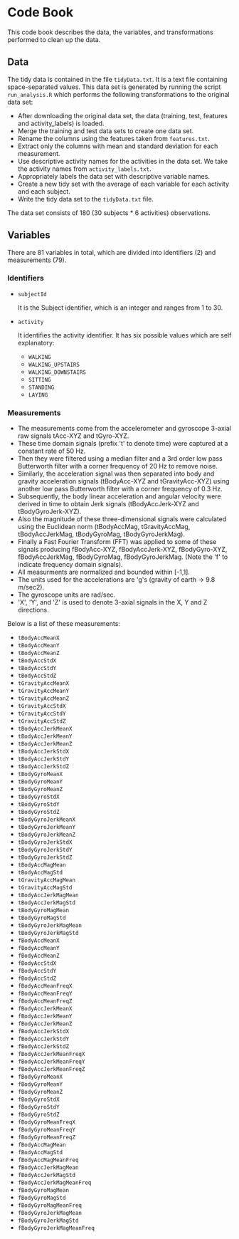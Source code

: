 # Code Book

This code book describes the data, the variables, and transformations performed to clean up the data.

## Data

The tidy data is contained in the file `tidyData.txt`. It is a text file containing space-separated values. This data set is generated by running the script `run_analysis.R` which performs the following transformations to the original data set:

- After downloading the original data set, the data (training, test, features and activity_labels) is loaded. 
- Merge the training and test data sets to create one data set.
- Rename the columns using the features taken from `features.txt`.
- Extract only the columns with mean and standard deviation for each measurement. 
- Use descriptive activity names for the activities in the data set. We take the activity names from `activity_labels.txt`.
- Appropriately labels the data set with descriptive variable names.
- Create a new tidy set with the average of each variable for each activity and each subject. 
- Write the tidy data set to the `tidyData.txt` file.

The data set consists of 180 (30 subjects * 6 activities) observations. 

## Variables

There are 81 variables in total, which are divided into identifiers (2) and measurements (79).

### Identifiers

- `subjectId`

	It is the Subject identifier, which is an integer and ranges from 1 to 30.

- `activity`

    It identifies the activity identifier. It has six possible values which are self explanatory: 
	- `WALKING`
	- `WALKING_UPSTAIRS`
	- `WALKING_DOWNSTAIRS`
	- `SITTING`
	- `STANDING`
	- `LAYING`

### Measurements

- The measurements come from the accelerometer and gyroscope 3-axial raw signals tAcc-XYZ and tGyro-XYZ. 
- These time domain signals (prefix 't' to denote time) were captured at a constant rate of 50 Hz. 
- Then they were filtered using a median filter and a 3rd order low pass Butterworth filter with a corner frequency of 20 Hz to remove noise. 
- Similarly, the acceleration signal was then separated into body and gravity acceleration signals (tBodyAcc-XYZ and tGravityAcc-XYZ) using another low pass Butterworth filter with a corner frequency of 0.3 Hz. 
- Subsequently, the body linear acceleration and angular velocity were derived in time to obtain Jerk signals (tBodyAccJerk-XYZ and tBodyGyroJerk-XYZ). 
- Also the magnitude of these three-dimensional signals were calculated using the Euclidean norm (tBodyAccMag, tGravityAccMag, tBodyAccJerkMag, tBodyGyroMag, tBodyGyroJerkMag). 
- Finally a Fast Fourier Transform (FFT) was applied to some of these signals producing fBodyAcc-XYZ, fBodyAccJerk-XYZ, fBodyGyro-XYZ, fBodyAccJerkMag, fBodyGyroMag, fBodyGyroJerkMag. (Note the 'f' to indicate frequency domain signals). 
- All measurments are normalized and bounded within [-1,1].
- The units used for the accelerations are 'g's (gravity of earth -> 9.8 m/sec2).
- The gyroscope units are rad/sec.
- 'X', 'Y', and 'Z' is used to denote 3-axial signals in the X, Y and Z directions.

Below is a list of these measurements:

- `tBodyAccMeanX`
- `tBodyAccMeanY`
- `tBodyAccMeanZ`
- `tBodyAccStdX`
- `tBodyAccStdY`
- `tBodyAccStdZ`
- `tGravityAccMeanX`
- `tGravityAccMeanY`
- `tGravityAccMeanZ`
- `tGravityAccStdX`
- `tGravityAccStdY`
- `tGravityAccStdZ`
- `tBodyAccJerkMeanX`
- `tBodyAccJerkMeanY`
- `tBodyAccJerkMeanZ`
- `tBodyAccJerkStdX`
- `tBodyAccJerkStdY`
- `tBodyAccJerkStdZ`
- `tBodyGyroMeanX`
- `tBodyGyroMeanY`
- `tBodyGyroMeanZ`
- `tBodyGyroStdX`
- `tBodyGyroStdY`
- `tBodyGyroStdZ`
- `tBodyGyroJerkMeanX`
- `tBodyGyroJerkMeanY`
- `tBodyGyroJerkMeanZ`
- `tBodyGyroJerkStdX`
- `tBodyGyroJerkStdY`
- `tBodyGyroJerkStdZ`
- `tBodyAccMagMean`
- `tBodyAccMagStd`
- `tGravityAccMagMean`
- `tGravityAccMagStd`
- `tBodyAccJerkMagMean`
- `tBodyAccJerkMagStd`
- `tBodyGyroMagMean`
- `tBodyGyroMagStd`
- `tBodyGyroJerkMagMean`
- `tBodyGyroJerkMagStd`
- `fBodyAccMeanX`
- `fBodyAccMeanY`
- `fBodyAccMeanZ`
- `fBodyAccStdX`
- `fBodyAccStdY`
- `fBodyAccStdZ`
- `fBodyAccMeanFreqX`
- `fBodyAccMeanFreqY`
- `fBodyAccMeanFreqZ`
- `fBodyAccJerkMeanX`
- `fBodyAccJerkMeanY`
- `fBodyAccJerkMeanZ`
- `fBodyAccJerkStdX`
- `fBodyAccJerkStdY`
- `fBodyAccJerkStdZ`
- `fBodyAccJerkMeanFreqX`
- `fBodyAccJerkMeanFreqY`
- `fBodyAccJerkMeanFreqZ`
- `fBodyGyroMeanX`
- `fBodyGyroMeanY`
- `fBodyGyroMeanZ`
- `fBodyGyroStdX`
- `fBodyGyroStdY`
- `fBodyGyroStdZ`
- `fBodyGyroMeanFreqX`
- `fBodyGyroMeanFreqY`
- `fBodyGyroMeanFreqZ`
- `fBodyAccMagMean`
- `fBodyAccMagStd`
- `fBodyAccMagMeanFreq`
- `fBodyAccJerkMagMean`
- `fBodyAccJerkMagStd`
- `fBodyAccJerkMagMeanFreq`
- `fBodyGyroMagMean`
- `fBodyGyroMagStd`
- `fBodyGyroMagMeanFreq`
- `fBodyGyroJerkMagMean`
- `fBodyGyroJerkMagStd`
- `fBodyGyroJerkMagMeanFreq`